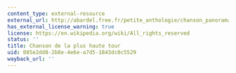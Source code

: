 ```yaml
---
content_type: external-resource
external_url: http://abardel.free.fr/petite_anthologie/chanson_panorama.htm
has_external_license_warning: true
license: https://en.wikipedia.org/wiki/All_rights_reserved
status: ''
title: Chanson de la plus haute tour
uid: 085e2dd8-2b8e-4e6e-a7d5-1843dc0c5529
wayback_url: ''
---
```

